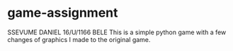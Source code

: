 # game-assignment
SSEVUME DANIEL   16/U/1166    BELE
This is a simple python game with a few changes of graphics I made to the original game.

